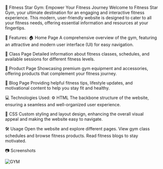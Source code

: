 🌟 Fitness Star Gym: Empower Your Fitness Journey
Welcome to Fitness Star Gym, your ultimate destination for an engaging and interactive fitness experience. This modern, user-friendly website is designed to cater to all your fitness needs, offering essential information and resources at your fingertips.

📌 Features:
🏠 Home Page
A comprehensive overview of the gym, featuring an attractive and modern user interface (UI) for easy navigation.

💪 Class Page
Detailed information about fitness classes, schedules, and available sessions for different fitness levels.

🛒 Product Page
Showcasing premium gym equipment and accessories, offering products that complement your fitness journey.

📝 Blog Page
Providing helpful fitness tips, lifestyle updates, and motivational content to help you stay fit and healthy.

💻 Technologies Used:
⚙️ HTML
The backbone structure of the website, ensuring a seamless and well-organized user experience.

🎨 CSS
Custom styling and layout design, enhancing the overall visual appeal and making the website easy to navigate.


🛠️ Usage
Open the website and explore different pages.
View gym class schedules and browse fitness products.
Read fitness blogs to stay motivated.


📷 Screenshots


![GYM](https://github.com/user-attachments/assets/f10ef486-a62b-4f8e-bb26-a226c4836d41)

















